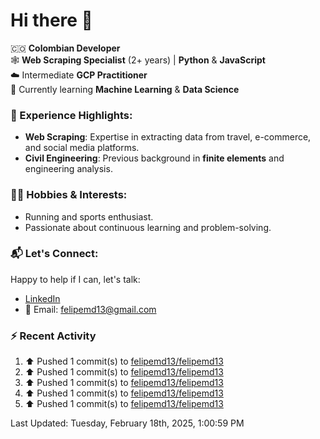 # Hi there 👋

🇨🇴 **Colombian Developer**  
🕸️ **Web Scraping Specialist** (2+ years) | **Python** & **JavaScript**  
☁️ Intermediate **GCP Practitioner**  
🧠 Currently learning **Machine Learning** & **Data Science**

### 🌟 Experience Highlights:

- **Web Scraping**: Expertise in extracting data from travel, e-commerce, and social media platforms.  
- **Civil Engineering**: Previous background in **finite elements** and engineering analysis.  

### 🏃‍♂️ Hobbies & Interests:

- Running and sports enthusiast.  
- Passionate about continuous learning and problem-solving.  

### 📬 Let's Connect:

Happy to help if I can, let's talk:

- [LinkedIn](https://www.linkedin.com/in/felipemartinezdiaz/)  
- 📧 Email: felipemd13@gmail.com  

### :zap: Recent Activity
<!--RECENT_ACTIVITY:start-->
1. ⬆️ Pushed 1 commit(s) to [felipemd13/felipemd13](https://github.com/felipemd13/felipemd13)<br>
2. ⬆️ Pushed 1 commit(s) to [felipemd13/felipemd13](https://github.com/felipemd13/felipemd13)<br>
3. ⬆️ Pushed 1 commit(s) to [felipemd13/felipemd13](https://github.com/felipemd13/felipemd13)<br>
4. ⬆️ Pushed 1 commit(s) to [felipemd13/felipemd13](https://github.com/felipemd13/felipemd13)<br>
5. ⬆️ Pushed 1 commit(s) to [felipemd13/felipemd13](https://github.com/felipemd13/felipemd13)<br>
<!--RECENT_ACTIVITY:end-->
<!--RECENT_ACTIVITY:last_update-->
Last Updated: Tuesday, February 18th, 2025, 1:00:59 PM
<!--RECENT_ACTIVITY:last_update_end-->
<!--
**felipemd13/felipemd13** is a ✨ _special_ ✨ repository because its `README.md` (this file) appears on your GitHub profile.

Here are some ideas to get you started:

- 🔭 I’m currently working on ...
- 🌱 I’m currently learning ...
- 👯 I’m looking to collaborate on ...
- 🤔 I’m looking for help with ...
- 💬 Ask me about ...
- 📫 How to reach me: ...
- 😄 Pronouns: ...
- ⚡ Fun fact: ...
-->
